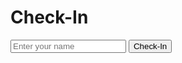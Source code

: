 <html>
<head>
  <meta charset="UTF-8">
  <title>Check-In</title>
</head>
<body>
  <h1>Check-In</h1>
  <input type="text" id="name" placeholder="Enter your name">
  <button id="checkin-button">Check-In</button>
  <div id="result"></div>
  <ul id="checkin-list"></ul>
  
  <script>
    const checkinButton = document.getElementById('checkin-button');
    const resultDiv = document.getElementById('result');
    const checkinList = document.getElementById('checkin-list');
    let checkins = [];
    let previousDate = new Date();
    
    checkinButton.addEventListener('click', function() {
      const name = document.getElementById('name').value;
      if (!name) {
        resultDiv.innerHTML = 'Please enter your name';
        return;
      }
      
      navigator.geolocation.getCurrentPosition(function(position) {
        const latitude = position.coords.latitude;
        const longitude = position.coords.longitude;
        const targetLatitude = 56.15386;
        const targetLongitude = 10.20321;
        const range = 0.1; // in kilometers
        
        const distance = calculateDistance(latitude, longitude, targetLatitude, targetLongitude);
        if (distance <= range) {
          resultDiv.innerHTML = 'Success! You are within range.';
          const date = new Date();
          checkins.push({name, date});
          updateCheckinList();
        } else {
          resultDiv.innerHTML = 'Failure! You are not within range.';
        }
      });
    });
    
    function updateCheckinList() {
      checkinList.innerHTML = '';
      const currentDate = new Date();
      if (currentDate.getDate() != previousDate.getDate()) {
        checkins = [];
        previousDate = currentDate;
      }
      for (let i = 0; i < checkins.length; i++) {
        const checkin = checkins[i];
        const listItem = document.createElement('li');
        listItem.innerHTML = `${checkin.name} checked in on ${checkin.date}`;
        checkinList.appendChild(listItem);
      }
    }
    
    function calculateDistance(lat1, lon1, lat2, lon2) {
      const radius = 6371; // Earth's radius in kilometers
      const dLat = toRadians(lat2-lat1);
      const dLon = toRadians(lon2-lon1);
      const a = 
        Math.sin(dLat/2) * Math.sin(dLat/2) +
        Math.cos(toRadians(lat1)) * Math.cos(toRadians(lat2)) * 
        Math.sin(dLon/2) * Math.sin(dLon/2)
        const c = 2 * Math.atan2(Math.sqrt(a), Math.sqrt(1-a));
      const distance = radius * c;
    return distance;
}

function toRadians(degree) {
  return degree * (Math.PI/180);
}
   </script>
</body>
</html>

